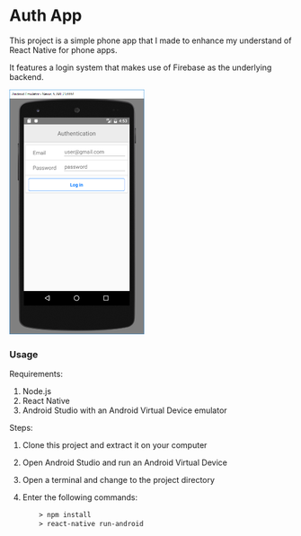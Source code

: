 # Auth App

This project is a simple phone app that I made to enhance my understand of React Native for phone apps.

It features a login system that makes use of Firebase as the underlying backend.

<img src="/screenshots/screenshot1.png" width="240">

### Usage ###

Requirements:

1. Node.js
2. React Native
3. Android Studio with an Android Virtual Device emulator

Steps:

1. Clone this project and extract it on your computer
2. Open Android Studio and run an Android Virtual Device
3. Open a terminal and change to the project directory
4. Enter the following commands:

	```
		> npm install
		> react-native run-android
	```
